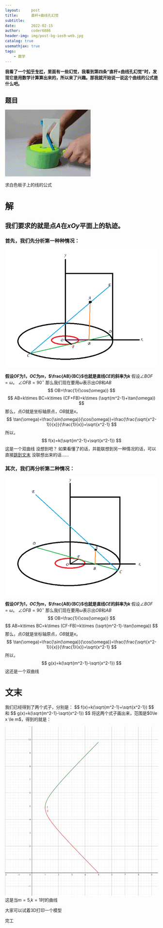 ```yaml
---
layout:     post
title:      直杆+曲线孔幻觉
subtitle:   
date:       2022-02-15
author:     coder6886
header-img: img/post-bg-ios9-web.jpg
catalog: true
usemathjax: true
tags:
    - 数学 
---
```

**我看了一个[知乎专栏](https://zhuanlan.zhihu.com/p/60033934)，里面有一些幻觉，我看到第四条“直杆+曲线孔幻觉”时，发现它是用数学计算算出来的，所以来了兴趣。那我就开始说一说这个曲线的公式是什么吧。**
## 题目

![line-through-curve-0](/img/line-through-curve-0.gif)

求白色板子上的线的公式
# 解
## 我们要求的就是点$A$在$xOy$平面上的轨迹。
### 首先，我们先分析第一种种情况：
![line-through-curve-1](/img/line-through-curve-1.png)

**假设$OF$为1，$OC$为$m$，$\frac{AB}{BC}$也就是直线$CE$的斜率为$k$**
假设$\angle BOF=\omega$。
$\angle OFB=90^\circ$
那么我们现在要用$\omega$表示出$OB$和$AB$
$$
OB=\frac{1}{\cos(\omega)}
$$
$$
AB=k\times BC=k\times (CF+FB)=k\times (\sqrt{m^2-1}+\tan(\omega))
$$
那么，点$O$就是坐标轴原点，$OB$就是$x$。
$$
\tan(\omega)=\frac{\sin(\omega)}{\cos(\omega)}=\frac{\frac{\sqrt{x^2-1}}{x}}{\frac{1}{x}}=\sqrt{x^2-1}
$$
所以，
$$
f(x)=k(\sqrt{m^2-1}+\sqrt{x^2-1})
$$
这是一个双曲线
没想到吧？
如果看懂了的话，并能联想到另一种情况的话，可以直接[跳到文末](#end)
没联想出来的话……
### 其次，我们再分析第二种情况：
![line-through-curve-2](/img/line-through-curve-2.png)

**假设$OF$为1，$OC$为$m$，$\frac{AB}{BC}$也就是直线$CE$的斜率为$k$**
假设$\angle BOF=\omega$。
$\angle OFB=90^\circ$
那么我们现在要用$\omega$表示出$OB$和$AB$
$$
OB=\frac{1}{\cos(\omega)}
$$
$$
AB=k\times BC=k\times (CF-FB)=k\times (\sqrt{m^2-1}-\tan(\omega))
$$
那么，点$O$就是坐标轴原点，$OB$就是$x$。
$$
\tan(\omega)=\frac{\sin(\omega)}{\cos(\omega)}=\frac{\frac{\sqrt{x^2-1}}{x}}{\frac{1}{x}}=\sqrt{x^2-1}
$$
所以，
$$
g(x)=k(\sqrt{m^2-1}-\sqrt{x^2-1})
$$
这还是一个双曲线
# 文末
<div id="end"></div>
我们已经得到了两个式子，分别是：
$$
f(x)=k(\sqrt{m^2-1}+\sqrt{x^2-1})
$$
和
$$
g(x)=k(\sqrt{m^2-1}-\sqrt{x^2-1})
$$
将这两个式子画出来，范围是$0\le x \le m$，得到的就是：

![line-through-curve-3](/img/line-through-curve-3.png)
这是当$m=5$,$k=1$时的曲线

大家可以试着3D打印一个模型

完工